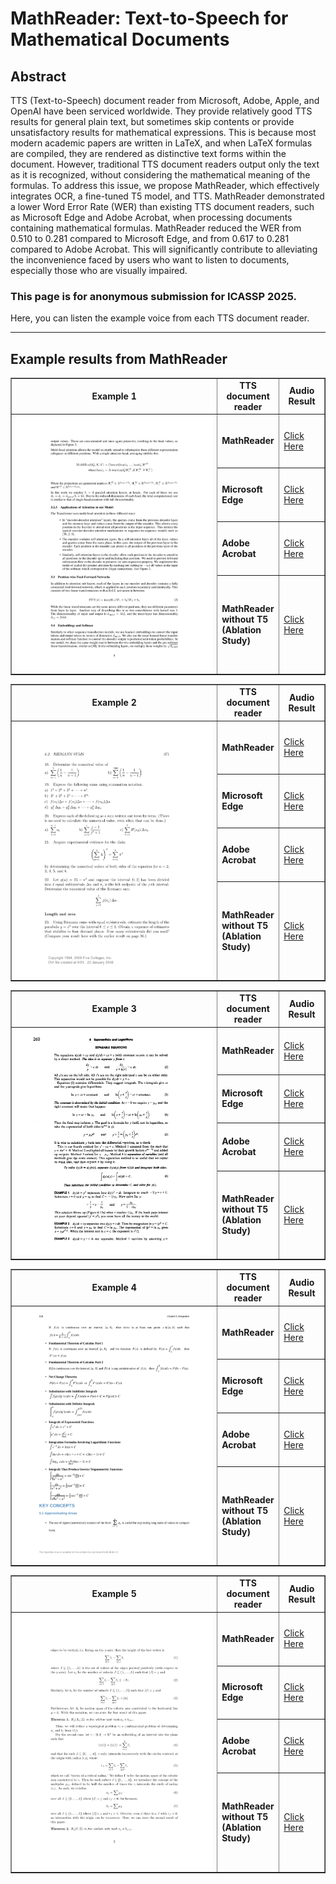 # MathReader: Text-to-Speech for Mathematical Documents

## Abstract
TTS (Text-to-Speech) document reader from Microsoft, Adobe, Apple, and OpenAI have been serviced worldwide. They provide relatively good TTS results for general plain text, but sometimes skip contents or provide unsatisfactory results for mathematical expressions. This is because most modern academic papers are written in LaTeX, and when LaTeX formulas are compiled, they are rendered as distinctive text forms within the document. However, traditional TTS document readers output only the text as it is recognized, without considering the mathematical meaning of the formulas. To address this issue, we propose MathReader, which effectively integrates OCR, a fine-tuned T5 model, and TTS. MathReader demonstrated a lower Word Error Rate (WER) than existing TTS document readers, such as Microsoft Edge and Adobe Acrobat, when processing documents containing mathematical formulas. MathReader reduced the WER from 0.510 to 0.281 compared to Microsoft Edge, and from 0.617 to 0.281 compared to Adobe Acrobat. This will significantly contribute to alleviating the inconvenience faced by users who want to listen to documents, especially those who are visually impaired.

### This page is for anonymous submission for ICASSP 2025.

Here, you can listen the example voice from each TTS document reader.

---

## Example results from MathReader

<table border="1">
  <colgroup>
    <col style="width:800px;">
    <col style="width:100px;">
    <col style="width:100px;">
  </colgroup>
  <tr>
    <td align="center"><b>Example 1</b></td>
    <td align="center"><b>TTS document reader</b></td>
    <td align="center"><b>Audio Result</b></td>
  </tr>
  <tr>
    <td rowspan="4"><img src="image/1.png" alt="document 1"></td>
    <td><b>MathReader</b></td>
    <td><a href="https://soundcloud.com/8j9shhld5qmv/b7641286-b7cf-4070-a9d9-e9e739266a50?in=8j9shhld5qmv/sets/mathreader&si=e7be50fab6564f458f3aeb9c7152ea3e&utm_source=clipboard&utm_medium=text&utm_campaign=social_sharing" target="_blank">Click Here</a></td>
  </tr>
  <tr>
    <td><b>Microsoft Edge</b></td>
    <td><a href="https://soundcloud.com/8j9shhld5qmv/956e9473-96a8-4f7b-b59c-243f69a7f2e2?in=8j9shhld5qmv/sets/microsoft-edge&si=edacc4982aa34998bb1df88590e68df3&utm_source=clipboard&utm_medium=text&utm_campaign=social_sharing" target="_blank">Click Here</a></td>
  </tr>
  <tr>
    <td><b>Adobe Acrobat</b></td>
    <td><a href="https://soundcloud.com/8j9shhld5qmv/5a87227b-4a4b-43de-848a-ceec4f6f6b2e?in=8j9shhld5qmv/sets/adobe-acrobat&si=69e9e512e58d4f9c9572e9945b4ba806&utm_source=clipboard&utm_medium=text&utm_campaign=social_sharing" target="_blank">Click Here</a></td>
  </tr>
  <tr>
    <td><b>MathReader without T5     (Ablation Study)</b></td>
    <td><a href="https://soundcloud.com/8j9shhld5qmv/6e3543f9-556f-4778-a642-3a8e2f44cd04?in=8j9shhld5qmv/sets/mathreader-without-t5-ablation-study&si=d7886bafad874d17a22133566d0d3802&utm_source=clipboard&utm_medium=text&utm_campaign=social_sharing" target="_blank">Click Here</a></td>
  </tr>
</table>

<table border="1">
  <colgroup>
    <col style="width:800px;">
    <col style="width:100px;">
    <col style="width:100px;">
  </colgroup>
  <tr>
    <td align="center"><b>Example 2</b></td>
    <td align="center"><b>TTS document reader</b></td>
    <td align="center"><b>Audio Result</b></td>
  </tr>
  <tr>
    <td rowspan="4"><img src="image/2.png" alt="document 2"></td>
    <td><b>MathReader</b></td>
    <td><a href="https://drive.google.com/file/d/1BpmjNCN43TRDWQ5DgzjrlQsf18oz33Nf/view?usp=drive_link" target="_blank">Click Here</a></td>
  </tr>
  <tr>
    <td><b>Microsoft Edge</b></td>
    <td><a href="https://drive.google.com/file/d/1-KNUwelQ8rRIpP1oe7sBYW32LSSTyxIp/view?usp=drive_link" target="_blank">Click Here</a></td>
  </tr>
  <tr>
    <td><b>Adobe Acrobat</b></td>
    <td><a href="https://drive.google.com/file/d/12-exajhBrODNXzqfV7chuA2Ws_3_b1R1/view?usp=drive_link" target="_blank">Click Here</a></td>
  </tr>
  <tr>
    <td><b>MathReader without T5     (Ablation Study)</b></td>
    <td><a href="https://drive.google.com/file/d/1v8B5ExJQ1IE0f3AWSty2uHXa0y0Opz0Z/view?usp=drive_link" target="_blank">Click Here</a></td>
  </tr>
</table>

<table border="1">
  <colgroup>
    <col style="width:800px;">
    <col style="width:100px;">
    <col style="width:100px;">
  </colgroup>
  <tr>
    <td align="center"><b>Example 3</b></td>
    <td align="center"><b>TTS document reader</b></td>
    <td align="center"><b>Audio Result</b></td>
  </tr>
  <tr>
    <td rowspan="4"><img src="image/3.png" alt="document 3"></td>
    <td><b>MathReader</b></td>
    <td><a href="https://drive.google.com/file/d/1E6FN16N3kwoW2TPTWy08rNMxbMKKsJp2/view?usp=drive_link" target="_blank">Click Here</a></td>
  </tr>
  <tr>
    <td><b>Microsoft Edge</b></td>
    <td><a href="https://drive.google.com/file/d/1qPDkwimRjJwWvFX780iElStknbbm1ub8/view?usp=drive_link" target="_blank">Click Here</a></td>
  </tr>
  <tr>
    <td><b>Adobe Acrobat</b></td>
    <td><a href="https://drive.google.com/file/d/1PplEEUfmT1VDS6LuOFl-TIRClhkXN_sB/view?usp=drive_link" target="_blank">Click Here</a></td>
  </tr>
  <tr>
    <td><b>MathReader without T5     (Ablation Study)</b></td>
    <td><a href="https://drive.google.com/file/d/1_vMe0lzisUbQT70QJRuiH2dm5xpmTNcF/view?usp=drive_link" target="_blank">Click Here</a></td>
  </tr>
</table>

<table border="1">
  <colgroup>
    <col style="width:800px;">
    <col style="width:100px;">
    <col style="width:100px;">
  </colgroup>
  <tr>
    <td align="center"><b>Example 4</b></td>
    <td align="center"><b>TTS document reader</b></td>
    <td align="center"><b>Audio Result</b></td>
  </tr>
  <tr>
    <td rowspan="4"><img src="image/4.png" alt="document 4"></td>
    <td><b>MathReader</b></td>
    <td><a href="https://drive.google.com/file/d/1rGhAy8Q2wRBJQhKwoLm6FqFn2PFQg85M/view?usp=drive_link" target="_blank">Click Here</a></td>
  </tr>
  <tr>
    <td><b>Microsoft Edge</b></td>
    <td><a href="https://drive.google.com/file/d/1dEsyKnXOlvUJyB2nB0MF3_VJxLAdCbJg/view?usp=drive_link" target="_blank">Click Here</a></td>
  </tr>
  <tr>
    <td><b>Adobe Acrobat</b></td>
    <td><a href="https://drive.google.com/file/d/1KHiqLK3WDcUmTLpohf-F1QWgRPdBg_v7/view?usp=drive_link" target="_blank">Click Here</a></td>
  </tr>
  <tr>
    <td><b>MathReader without T5     (Ablation Study)</b></td>
    <td><a href="https://drive.google.com/file/d/1h17RzF-AjfnNofU0jYbQkf4ZedC5l2RQ/view?usp=drive_link" target="_blank">Click Here</a></td>
  </tr>
</table>

<table border="1">
  <colgroup>
    <col style="width:800px;">
    <col style="width:100px;">
    <col style="width:100px;">
  </colgroup>
  <tr>
    <td align="center"><b>Example 5</b></td>
    <td align="center"><b>TTS document reader</b></td>
    <td align="center"><b>Audio Result</b></td>
  </tr>
  <tr>
    <td rowspan="4"><img src="image/5.png" alt="document 5"></td>
    <td><b>MathReader</b></td>
    <td><a href="https://drive.google.com/file/d/1EIwahGpA-9Xe30dztJvFCxf8cvZjPBFQ/view?usp=drive_link" target="_blank">Click Here</a></td>
  </tr>
  <tr>
    <td><b>Microsoft Edge</b></td>
    <td><a href="https://drive.google.com/file/d/1bqpkk06ZV1IwsNfMuvDFmMKHRMmjZeeK/view?usp=drive_link" target="_blank">Click Here</a></td> 
  </tr>
  <tr>
    <td><b>Adobe Acrobat</b></td>
    <td><a href="https://drive.google.com/file/d/1v5nHE40wz6GKTJ88rzW6Vfg4dQGaX03y/view?usp=drive_link" target="_blank">Click Here</a></td>
  </tr>
  <tr>
    <td><b>MathReader without T5     (Ablation Study)</b></td>
    <td><a href="https://drive.google.com/file/d/138v1Tdu912gX-2pEgaf7htVJ7z01bOAD/view?usp=drive_link" target="_blank">Click Here</a></td>
  </tr>
</table>
